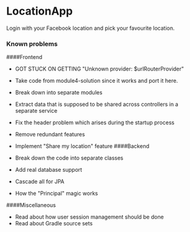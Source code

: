 # LocationApp
Login with your Facebook location and pick your favourite location.

### Known problems
####Frontend
* GOT STUCK ON GETTING "Unknown provider: $urlRouterProvider"
* Take code from module4-solution since it works and port it here.

* Break down into separate modules
* Extract data that is supposed to be shared across controllers in a separate service
* Fix the header problem which arises during the startup process
* Remove redundant features
* Implement "Share my location" feature
####Backend
* Break down the code into separate classes
* Add real database support
* Cascade all for JPA
* How the "Principal" magic works

####Miscellaneous
 * Read about how user session management should be done
 * Read about Gradle source sets